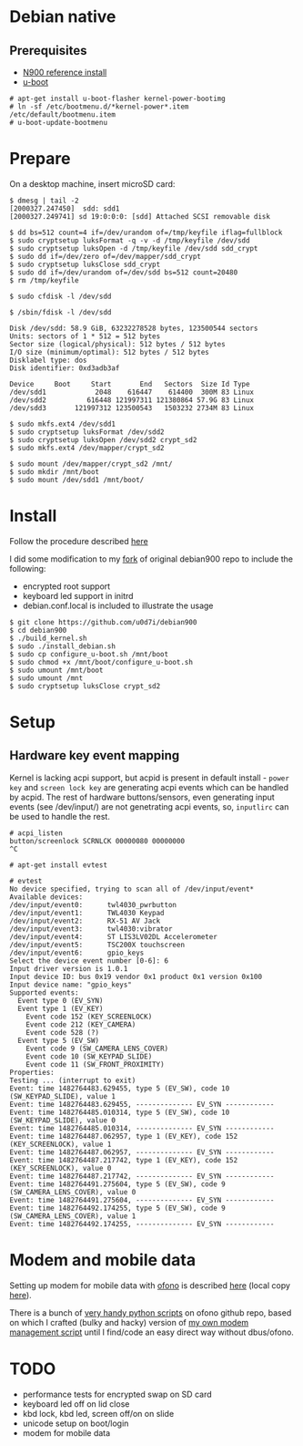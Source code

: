 # Debian native

## Prerequisites
* [N900 reference install](../reference-install)
* [u-boot](http://talk.maemo.org/showthread.php?t=81613)

```
# apt-get install u-boot-flasher kernel-power-bootimg
# ln -sf /etc/bootmenu.d/*kernel-power*.item /etc/default/bootmenu.item
# u-boot-update-bootmenu
```

# Prepare

On a desktop machine, insert microSD card:

```
$ dmesg | tail -2
[2000327.247450]  sdd: sdd1
[2000327.249741] sd 19:0:0:0: [sdd] Attached SCSI removable disk
```

```
$ dd bs=512 count=4 if=/dev/urandom of=/tmp/keyfile iflag=fullblock
$ sudo cryptsetup luksFormat -q -v -d /tmp/keyfile /dev/sdd
$ sudo cryptsetup luksOpen -d /tmp/keyfile /dev/sdd sdd_crypt
$ sudo dd if=/dev/zero of=/dev/mapper/sdd_crypt
$ sudo cryptsetup luksClose sdd_crypt
$ sudo dd if=/dev/urandom of=/dev/sdd bs=512 count=20480
$ rm /tmp/keyfile

$ sudo cfdisk -l /dev/sdd

$ /sbin/fdisk -l /dev/sdd

Disk /dev/sdd: 58.9 GiB, 63232278528 bytes, 123500544 sectors
Units: sectors of 1 * 512 = 512 bytes
Sector size (logical/physical): 512 bytes / 512 bytes
I/O size (minimum/optimal): 512 bytes / 512 bytes
Disklabel type: dos
Disk identifier: 0xd3adb3af

Device     Boot     Start       End   Sectors  Size Id Type
/dev/sdd1            2048    616447    614400  300M 83 Linux
/dev/sdd2          616448 121997311 121380864 57.9G 83 Linux
/dev/sdd3       121997312 123500543   1503232 2734M 83 Linux
```

```
$ sudo mkfs.ext4 /dev/sdd1
$ sudo cryptsetup luksFormat /dev/sdd2
$ sudo cryptsetup luksOpen /dev/sdd2 crypt_sd2
$ sudo mkfs.ext4 /dev/mapper/crypt_sd2
```

```
$ sudo mount /dev/mapper/crypt_sd2 /mnt/
$ sudo mkdir /mnt/boot
$ sudo mount /dev/sdd1 /mnt/boot/
```

# Install
Follow the procedure described [here](https://github.com/dderby/debian900)

I did some modification to my [fork](https://github.com/u0d7i/debian900) of original debian900 repo
to include the following:
- encrypted root support
- keyboard led support in initrd
- debian.conf.local is included to illustrate the usage

```
$ git clone https://github.com/u0d7i/debian900
$ cd debian900
$ ./build_kernel.sh
$ sudo ./install_debian.sh
$ sudo cp configure_u-boot.sh /mnt/boot
$ sudo chmod +x /mnt/boot/configure_u-boot.sh
$ sudo umount /mnt/boot
$ sudo umount /mnt
$ sudo cryptsetup luksClose crypt_sd2
```

# Setup

## Hardware key event mapping

Kernel is lacking acpi support, but acpid is present in default install - `power key` and `screen lock key` are generating acpi events
which can be handled by acpid. The rest of hardware buttons/sensors, even generating input events (see /dev/input/) are not genetrating
acpi events, so, `inputlirc` can be used to handle the rest.

```
# acpi_listen 
button/screenlock SCRNLCK 00000080 00000000
^C
```

```
# apt-get install evtest

# evtest 
No device specified, trying to scan all of /dev/input/event*
Available devices:
/dev/input/event0:      twl4030_pwrbutton
/dev/input/event1:      TWL4030 Keypad
/dev/input/event2:      RX-51 AV Jack
/dev/input/event3:      twl4030:vibrator
/dev/input/event4:      ST LIS3LV02DL Accelerometer
/dev/input/event5:      TSC200X touchscreen
/dev/input/event6:      gpio_keys
Select the device event number [0-6]: 6
Input driver version is 1.0.1
Input device ID: bus 0x19 vendor 0x1 product 0x1 version 0x100
Input device name: "gpio_keys"
Supported events:
  Event type 0 (EV_SYN)
  Event type 1 (EV_KEY)
    Event code 152 (KEY_SCREENLOCK)
    Event code 212 (KEY_CAMERA)
    Event code 528 (?)
  Event type 5 (EV_SW)
    Event code 9 (SW_CAMERA_LENS_COVER)
    Event code 10 (SW_KEYPAD_SLIDE)
    Event code 11 (SW_FRONT_PROXIMITY)
Properties:
Testing ... (interrupt to exit)
Event: time 1482764483.629455, type 5 (EV_SW), code 10 (SW_KEYPAD_SLIDE), value 1
Event: time 1482764483.629455, -------------- EV_SYN ------------
Event: time 1482764485.010314, type 5 (EV_SW), code 10 (SW_KEYPAD_SLIDE), value 0
Event: time 1482764485.010314, -------------- EV_SYN ------------
Event: time 1482764487.062957, type 1 (EV_KEY), code 152 (KEY_SCREENLOCK), value 1
Event: time 1482764487.062957, -------------- EV_SYN ------------
Event: time 1482764487.217742, type 1 (EV_KEY), code 152 (KEY_SCREENLOCK), value 0
Event: time 1482764487.217742, -------------- EV_SYN ------------
Event: time 1482764491.275604, type 5 (EV_SW), code 9 (SW_CAMERA_LENS_COVER), value 0
Event: time 1482764491.275604, -------------- EV_SYN ------------
Event: time 1482764492.174255, type 5 (EV_SW), code 9 (SW_CAMERA_LENS_COVER), value 1
Event: time 1482764492.174255, -------------- EV_SYN ------------
```
# Modem and mobile data

Setting up modem for mobile data with [ofono](https://en.wikipedia.org/wiki/OFono) is described
[here](http://musicnaut.iki.fi/txt/nokia_modem.txt) (local copy [here](nokia_modem.txt)).

There is a bunch of [very handy python scripts](https://github.com/rilmodem/ofono/tree/master/test)
on ofono github repo, based on which I crafted (bulky and hacky) version of
[my own modem management script](ofo)
until I find/code an easy direct way without dbus/ofono.

# TODO

- performance tests for encrypted swap on SD card
- keyboard led off on lid close
- kbd lock, kbd led, screen off/on on slide
- unicode setup on boot/login
- modem for mobile data

